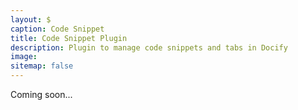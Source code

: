 ```yaml
---
layout: $
caption: Code Snippet
title: Code Snippet Plugin
description: Plugin to manage code snippets and tabs in Docify
image: 
sitemap: false
---
```

Coming soon...